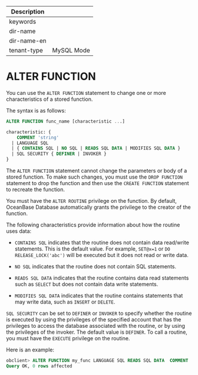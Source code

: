 | Description   |                 |
|---------------|-----------------|
| keywords      |                 |
| dir-name      |                 |
| dir-name-en   |                 |
| tenant-type   | MySQL Mode      |

# ALTER FUNCTION

You can use the `ALTER FUNCTION` statement to change one or more characteristics of a stored function.

The syntax is as follows:

```sql
ALTER FUNCTION func_name [characteristic ...]

characteristic: {
    COMMENT 'string'
  | LANGUAGE SQL
  | { CONTAINS SQL | NO SQL | READS SQL DATA | MODIFIES SQL DATA }
  | SQL SECURITY { DEFINER | INVOKER }
}
```


The `ALTER FUNCTION` statement cannot change the parameters or body of a stored function. To make such changes, you must use the `DROP FUNCTION` statement to drop the function and then use the `CREATE FUNCTION` statement to recreate the function.

You must have the `ALTER ROUTINE` privilege on the function. By default, OceanBase Database automatically grants the privilege to the creator of the function.

The following characteristics provide information about how the routine uses data:

* `CONTAINS SQL` indicates that the routine does not contain data read/write statements. This is the default value. For example, `SET@x=1` or `DO RELEASE_LOCK('abc')` will be executed but it does not read or write data.

* `NO SQL` indicates that the routine does not contain SQL statements.


* `READS SQL DATA` indicates that the routine contains data read statements such as `SELECT` but does not contain data write statements.


* `MODIFIES SQL DATA` indicates that the routine contains statements that may write data, such as `INSERT` or `DELETE`.


`SQL SECURITY` can be set to `DEFINER` or `INVOKER` to specify whether the routine is executed by using the privileges of the specified account that has the privileges to access the database associated with the routine, or by using the privileges of the invoker. The default value is `DEFINER`. To call a routine, you must have the `EXECUTE` privilege on the routine.

Here is an example:

```sql
obclient> ALTER FUNCTION my_func LANGUAGE SQL READS SQL DATA  COMMENT 'Example';
Query OK, 0 rows affected
```
